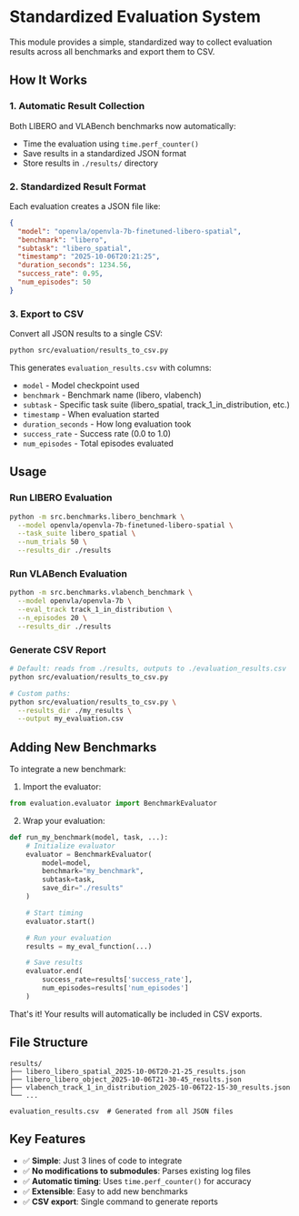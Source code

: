 # Standardized Evaluation System

This module provides a simple, standardized way to collect evaluation results across all benchmarks and export them to CSV.

## How It Works

### 1. **Automatic Result Collection**

Both LIBERO and VLABench benchmarks now automatically:
- Time the evaluation using `time.perf_counter()`
- Save results in a standardized JSON format
- Store results in `./results/` directory

### 2. **Standardized Result Format**

Each evaluation creates a JSON file like:
```json
{
  "model": "openvla/openvla-7b-finetuned-libero-spatial",
  "benchmark": "libero",
  "subtask": "libero_spatial",
  "timestamp": "2025-10-06T20:21:25",
  "duration_seconds": 1234.56,
  "success_rate": 0.95,
  "num_episodes": 50
}
```

### 3. **Export to CSV**

Convert all JSON results to a single CSV:
```bash
python src/evaluation/results_to_csv.py
```

This generates `evaluation_results.csv` with columns:
- `model` - Model checkpoint used
- `benchmark` - Benchmark name (libero, vlabench)
- `subtask` - Specific task suite (libero_spatial, track_1_in_distribution, etc.)
- `timestamp` - When evaluation started
- `duration_seconds` - How long evaluation took
- `success_rate` - Success rate (0.0 to 1.0)
- `num_episodes` - Total episodes evaluated

## Usage

### Run LIBERO Evaluation
```bash
python -m src.benchmarks.libero_benchmark \
  --model openvla/openvla-7b-finetuned-libero-spatial \
  --task_suite libero_spatial \
  --num_trials 50 \
  --results_dir ./results
```

### Run VLABench Evaluation
```bash
python -m src.benchmarks.vlabench_benchmark \
  --model openvla/openvla-7b \
  --eval_track track_1_in_distribution \
  --n_episodes 20 \
  --results_dir ./results
```

### Generate CSV Report
```bash
# Default: reads from ./results, outputs to ./evaluation_results.csv
python src/evaluation/results_to_csv.py

# Custom paths:
python src/evaluation/results_to_csv.py \
  --results_dir ./my_results \
  --output my_evaluation.csv
```

## Adding New Benchmarks

To integrate a new benchmark:

1. Import the evaluator:
```python
from evaluation.evaluator import BenchmarkEvaluator
```

2. Wrap your evaluation:
```python
def run_my_benchmark(model, task, ...):
    # Initialize evaluator
    evaluator = BenchmarkEvaluator(
        model=model,
        benchmark="my_benchmark",
        subtask=task,
        save_dir="./results"
    )

    # Start timing
    evaluator.start()

    # Run your evaluation
    results = my_eval_function(...)

    # Save results
    evaluator.end(
        success_rate=results['success_rate'],
        num_episodes=results['num_episodes']
    )
```

That's it! Your results will automatically be included in CSV exports.

## File Structure

```
results/
├── libero_libero_spatial_2025-10-06T20-21-25_results.json
├── libero_libero_object_2025-10-06T21-30-45_results.json
├── vlabench_track_1_in_distribution_2025-10-06T22-15-30_results.json
└── ...

evaluation_results.csv  # Generated from all JSON files
```

## Key Features

- ✅ **Simple**: Just 3 lines of code to integrate
- ✅ **No modifications to submodules**: Parses existing log files
- ✅ **Automatic timing**: Uses `time.perf_counter()` for accuracy
- ✅ **Extensible**: Easy to add new benchmarks
- ✅ **CSV export**: Single command to generate reports
